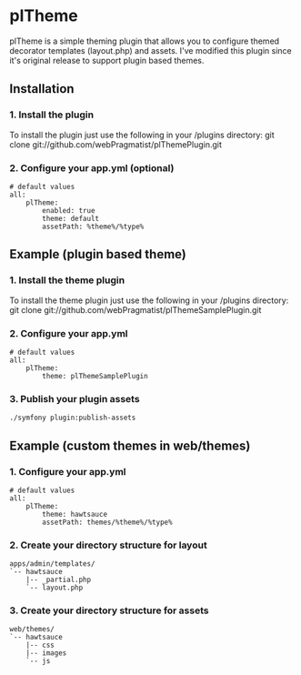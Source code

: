 plTheme
=======
plTheme is a simple theming plugin that allows you to configure themed 
decorator templates (layout.php) and assets. I've modified this plugin since
it's original release to support plugin based themes.

Installation
------------
### 1. Install the plugin
To install the plugin just use the following in your /plugins directory:
    git clone git://github.com/webPragmatist/plThemePlugin.git


### 2. Configure your app.yml (optional)
    # default values
    all:
        plTheme:
            enabled: true
            theme: default
            assetPath: %theme%/%type%
        
Example (plugin based theme)
-------
### 1. Install the theme plugin
To install the theme plugin just use the following in your /plugins directory:
    git clone git://github.com/webPragmatist/plThemeSamplePlugin.git

### 2. Configure your app.yml 
    # default values
    all:
        plTheme:
            theme: plThemeSamplePlugin

### 3. Publish your plugin assets
    ./symfony plugin:publish-assets

Example (custom themes in web/themes)
-------
### 1. Configure your app.yml 
    # default values
    all:
        plTheme:
            theme: hawtsauce
            assetPath: themes/%theme%/%type%

### 2. Create your directory structure for layout
    apps/admin/templates/
    `-- hawtsauce
        |-- _partial.php
        `-- layout.php

### 3. Create your directory structure for assets
    web/themes/
    `-- hawtsauce
        |-- css
        |-- images
        `-- js